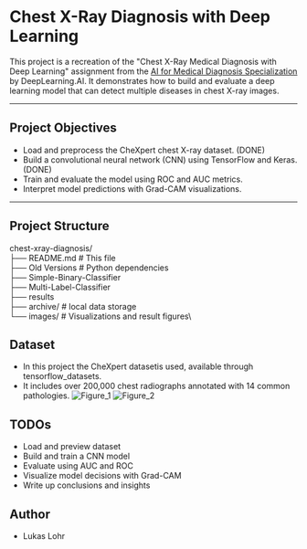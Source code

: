 # Chest X-Ray Diagnosis with Deep Learning

This project is a recreation of the "Chest X-Ray Medical Diagnosis with Deep Learning" assignment from the [AI for Medical Diagnosis Specialization](https://www.coursera.org/specializations/ai-for-medicine) by DeepLearning.AI. It demonstrates how to build and evaluate a deep learning model that can detect multiple diseases in chest X-ray images.

---

## Project Objectives

- Load and preprocess the CheXpert chest X-ray dataset. (DONE)
- Build a convolutional neural network (CNN) using TensorFlow and Keras. (DONE)
- Train and evaluate the model using ROC and AUC metrics.
- Interpret model predictions with Grad-CAM visualizations.

---

## Project Structure

chest-xray-diagnosis/\
├── README.md # This file\
├── Old Versions # Python dependencies\
├── Simple-Binary-Classifier \
├── Multi-Label-Classifier \
├── results \
├── archive/ # local data storage\
└── images/ # Visualizations and result figures\

## Dataset

- In this project the CheXpert datasetis used, available through tensorflow_datasets.
- It includes over 200,000 chest radiographs annotated with 14 common pathologies.
![Figure_1](https://github.com/user-attachments/assets/4f639c98-4c35-4093-baf1-616e6f3456a2)
![Figure_2](https://github.com/user-attachments/assets/b0243789-ece0-495f-b29c-024627691e41)
## TODOs

- Load and preview dataset
- Build and train a CNN model
- Evaluate using AUC and ROC
- Visualize model decisions with Grad-CAM
- Write up conclusions and insights

## Author

- Lukas Lohr

